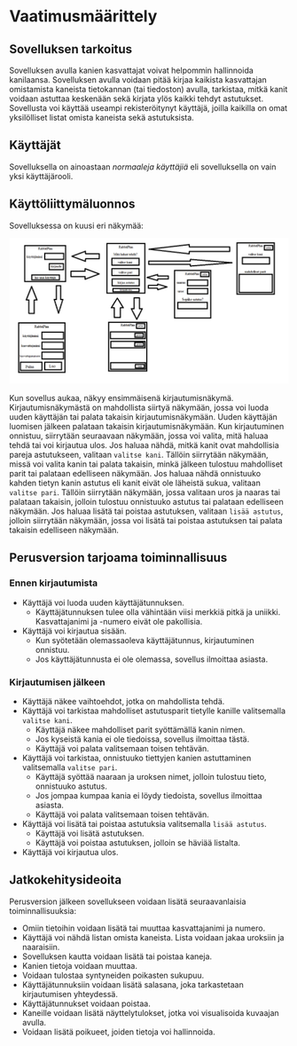 # Vaatimusmäärittely

## Sovelluksen tarkoitus

Sovelluksen avulla kanien kasvattajat voivat helpommin hallinnoida kanilaansa. Sovelluksen avulla voidaan pitää kirjaa kaikista kasvattajan omistamista kaneista 
tietokannan (tai tiedoston) avulla, tarkistaa, mitkä kanit voidaan astuttaa keskenään sekä kirjata ylös kaikki tehdyt astutukset. Sovellusta voi käyttää useampi 
rekisteröitynyt käyttäjä, joilla kaikilla on omat yksilölliset listat omista kaneista sekä astutuksista. 

## Käyttäjät

Sovelluksella on ainoastaan *normaaleja käyttäjiä* eli sovelluksella on vain yksi käyttäjärooli.

## Käyttöliittymäluonnos

Sovelluksessa on kuusi eri näkymää:

![Image](https://github.com/kirsihel/ot-harjoitustyo/blob/master/dokumentaatio/RabbitPlan.png)

Kun sovellus aukaa, näkyy ensimmäisenä kirjautumisnäkymä. Kirjautumisnäkymästä on mahdollista siirtyä näkymään, jossa voi luoda uuden käyttäjän tai palata 
takaisin kirjautumisnäkymään. Uuden käyttäjän luomisen jälkeen palataan takaisin kirjautumisnäkymään. Kun kirjautuminen onnistuu, siirrytään seuraavaan
näkymään, jossa voi valita, mitä haluaa tehdä tai voi kirjautua ulos. Jos haluaa nähdä, mitkä kanit ovat mahdollisia pareja astutukseen, valitaan `valitse kani`.
Tällöin siirrytään näkymään, missä voi valita kanin tai palata takaisin, minkä jälkeen tulostuu mahdolliset parit tai palataan edelliseen näkymään. Jos haluaa
nähdä onnistuuko kahden tietyn kanin astutus eli kanit eivät ole läheistä sukua, valitaan `valitse pari`. Tällöin siirrytään näkymään, jossa valitaan uros ja
naaras tai palataan takaisin, jolloin tulostuu onnistuuko astutus tai palataan edelliseen näkymään. Jos haluaa lisätä tai poistaa astutuksen, valitaan `lisää
astutus`, jolloin siirrytään näkymään, jossa voi lisätä tai poistaa astutuksen tai palata takaisin edelliseen näkymään.

## Perusversion tarjoama toiminnallisuus

### Ennen kirjautumista

- Käyttäjä voi luoda uuden käyttäjätunnuksen.
  - Käyttäjätunnuksen tulee olla vähintään viisi merkkiä pitkä ja uniikki. Kasvattajanimi ja -numero eivät ole pakollisia.
- Käyttäjä voi kirjautua sisään.
  - Kun syötetään olemassaoleva käyttäjätunnus, kirjautuminen onnistuu.
  - Jos käyttäjätunnusta ei ole olemassa, sovellus ilmoittaa asiasta.
  
### Kirjautumisen jälkeen

- Käyttäjä näkee vaihtoehdot, jotka on mahdollista tehdä. 
- Käyttäjä voi tarkistaa mahdolliset astutusparit tietylle kanille valitsemalla `valitse kani`.
  - Käyttäjä näkee mahdolliset parit syöttämällä kanin nimen. 
  - Jos kyseistä kania ei ole tiedoissa, sovellus ilmoittaa tästä.
  - Käyttäjä voi palata valitsemaan toisen tehtävän.
- Käyttäjä voi tarkistaa, onnistuuko tiettyjen kanien astuttaminen valitsemalla `valitse pari`.
  - Käyttäjä syöttää naaraan ja uroksen nimet, jolloin tulostuu tieto, onnistuuko astutus.
  - Jos jompaa kumpaa kania ei löydy tiedoista, sovellus ilmoittaa asiasta.
  - Käyttäjä voi palata valitsemaan toisen tehtävän.
- Käyttäjä voi lisätä tai poistaa astutuksia valitsemalla `lisää astutus`.
  - Käyttäjä voi lisätä astutuksen.
  - Käyttäjä voi poistaa astutuksen, jolloin se häviää listalta.
- Käyttäjä voi kirjautua ulos.

## Jatkokehitysideoita

Perusversion jälkeen sovellukseen voidaan lisätä seuraavanlaisia toiminnallisuuksia:

- Omiin tietoihin voidaan lisätä tai muuttaa kasvattajanimi ja numero.
- Käyttäjä voi nähdä listan omista kaneista. Lista voidaan jakaa uroksiin ja naaraisiin.
- Sovelluksen kautta voidaan lisätä tai poistaa kaneja.
- Kanien tietoja voidaan muuttaa.
- Voidaan tulostaa syntyneiden poikasten sukupuu.
- Käyttäjätunnuksiin voidaan lisätä salasana, joka tarkastetaan kirjautumisen yhteydessä.
- Käyttäjätunnukset voidaan poistaa.
- Kaneille voidaan lisätä näyttelytulokset, jotka voi visualisoida kuvaajan avulla. 
- Voidaan lisätä poikueet, joiden tietoja voi hallinnoida.
